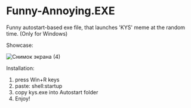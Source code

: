 # Funny-Annoying.EXE
 Funny autostart-based exe file, that launches 'KYS' meme at the random time.
 (Only for Windows)

 Showcase:

 ![Снимок экрана (4)](https://github.com/user-attachments/assets/82c5dfd4-d18f-4a95-9b9e-841eecdc5c16)

 Installation:
 1. press Win+R keys
 2. paste: shell:startup
 3. copy kys.exe into Autostart folder
 4. Enjoy!
